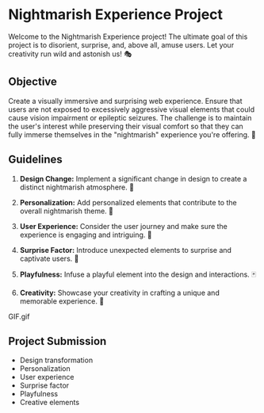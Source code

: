 # Nightmarish Experience Project

Welcome to the Nightmarish Experience project! The ultimate goal of this project is to disorient, surprise, and, above all, amuse users. Let your creativity run wild and astonish us! 🎭

## Objective

Create a visually immersive and surprising web experience. Ensure that users are not exposed to excessively aggressive visual elements that could cause vision impairment or epileptic seizures. The challenge is to maintain the user's interest while preserving their visual comfort so that they can fully immerse themselves in the "nightmarish" experience you're offering. 🚀

## Guidelines

1. **Design Change:** Implement a significant change in design to create a distinct nightmarish atmosphere. 🌌

2. **Personalization:** Add personalized elements that contribute to the overall nightmarish theme. 🎨

3. **User Experience:** Consider the user journey and make sure the experience is engaging and intriguing. 🤯

4. **Surprise Factor:** Introduce unexpected elements to surprise and captivate users. 🎉

5. **Playfulness:** Infuse a playful element into the design and interactions. 🃏

6. **Creativity:** Showcase your creativity in crafting a unique and memorable experience. 🌈

GIF.gif

## Project Submission


- Design transformation
- Personalization
- User experience
- Surprise factor
- Playfulness
- Creative elements

